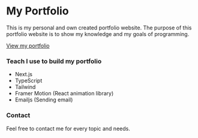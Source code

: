 # My Portfolio

This is my personal and own created portfolio website. The purpose of this portfolio website is to show my knowledge and my goals of programming.

[View my portfolio](https://my-portfolio-teal-seven.vercel.app/)

### Teach I use to build my portfolio

- Next.js
- TypeScript
- Tailwind
- Framer Motion (React animation library)
- Emailjs (Sending email)

### Contact

Feel free to contact me for every topic and needs.
